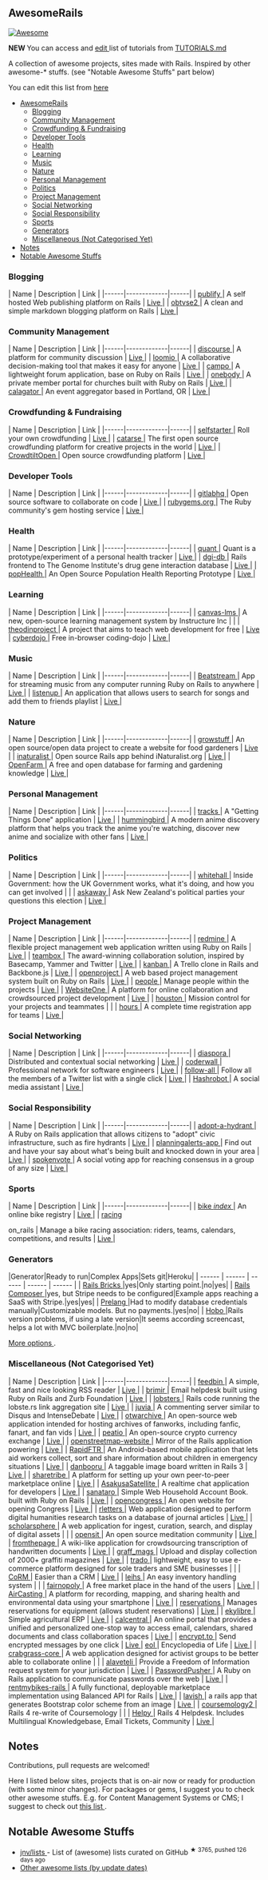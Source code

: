 <h2>
 AwesomeRails
</h2>
<p>
 <a href="https://github.com/sindresorhus/awesome">
  <img alt="Awesome" src="https://cdn.rawgit.com/sindresorhus/awesome/d7305f38d29fed78fa85652e3a63e154dd8e8829/media/badge.svg"/>
 </a>
</p>
<p>
 <strong>
  NEW
 </strong>
 You can access and
 <a href="https://github.com/ekremkaraca/awesome-rails/edit/master/TUTORIALS.md">
  edit
 </a>
 list of tutorials from
 <a href="https://github.com/ekremkaraca/awesome-rails/blob/master/TUTORIALS.md">
  TUTORIALS.md
 </a>
</p>
<p>
 A collection of awesome projects, sites made with Rails. Inspired by other awesome-* stuffs. (see "Notable Awesome Stuffs" part below)
</p>
<p>
 You can edit this list from
 <a href="https://github.com/ekremkaraca/awesome-rails/edit/master/README.md">
  here
 </a>
</p>
<ul>
 <li>
  <a href="#AwesomeRails">
   AwesomeRails
  </a>
  <ul>
   <li>
    <a href="#blogging">
     Blogging
    </a>
   </li>
   <li>
    <a href="#community-management">
     Community Management
    </a>
   </li>
   <li>
    <a href="#crowdfunding--fundraising">
     Crowdfunding & Fundraising
    </a>
   </li>
   <li>
    <a href="#developer-tools">
     Developer Tools
    </a>
   </li>
   <li>
    <a href="#health">
     Health
    </a>
   </li>
   <li>
    <a href="#learning">
     Learning
    </a>
   </li>
   <li>
    <a href="#music">
     Music
    </a>
   </li>
   <li>
    <a href="#nature">
     Nature
    </a>
   </li>
   <li>
    <a href="#personal-management">
     Personal Management
    </a>
   </li>
   <li>
    <a href="#politics">
     Politics
    </a>
   </li>
   <li>
    <a href="#project-management">
     Project Management
    </a>
   </li>
   <li>
    <a href="#social-networking">
     Social Networking
    </a>
   </li>
   <li>
    <a href="#social-responsibility">
     Social Responsibility
    </a>
   </li>
   <li>
    <a href="#sports">
     Sports
    </a>
   </li>
   <li>
    <a href="#generators">
     Generators
    </a>
   </li>
   <li>
    <a href="#miscellaneous-not-categorised-yet">
     Miscellaneous (Not Categorised Yet)
    </a>
   </li>
  </ul>
 </li>
 <li>
  <a href="#notes">
   Notes
  </a>
 </li>
 <li>
  <a href="#notable-awesome-stuffs">
   Notable Awesome Stuffs
  </a>
 </li>
</ul>
<h3>
 Blogging
</h3>
<p>
 | Name | Description | Link |
|------|-------------|------|
|
 <a href="https://github.com/publify/publify">
  publify
 </a>
 | A self hosted Web publishing platform on Rails |
 <a href="http://demo.publify.co/">
  Live
 </a>
 |
|
 <a href="https://github.com/natew/obtvse2">
  obtvse2
 </a>
 | A clean and simple markdown blogging platform on Rails |
 <a href="http://obtvse2.herokuapp.com/">
  Live
 </a>
 |
</p>
<h3>
 Community Management
</h3>
<p>
 | Name | Description | Link |
|------|-------------|------|
|
 <a href="https://github.com/discourse/discourse">
  discourse
 </a>
 | A platform for community discussion |
 <a href="http://try.discourse.org/">
  Live
 </a>
 |
|
 <a href="https://github.com/loomio/loomio">
  loomio
 </a>
 | A collaborative decision-making tool that makes it easy for anyone |
 <a href="https://www.loomio.org/">
  Live
 </a>
 |
|
 <a href="https://github.com/chloerei/campo">
  campo
 </a>
 | A lightweight forum application, base on Ruby on Rails |
 <a href="http://codecampo.com/">
  Live
 </a>
 |
|
 <a href="https://github.com/churchio/onebody">
  onebody
 </a>
 | A private member portal for churches built with Ruby on Rails |
 <a href="https://church.io/">
  Live
 </a>
 |
|
 <a href="https://github.com/calagator/calagator">
  calagator
 </a>
 | An event aggregator based in Portland, OR |
 <a href="http://calagator.org">
  Live
 </a>
 |
</p>
<h3>
 Crowdfunding & Fundraising
</h3>
<p>
 | Name | Description | Link |
|------|-------------|------|
|
 <a href="https://github.com/lockitron/selfstarter">
  selfstarter
 </a>
 | Roll your own crowdfunding |
 <a href="http://www.selfstarter.us">
  Live
 </a>
 |
|
 <a href="https://github.com/catarse/catarse">
  catarse
 </a>
 | The first open source crowdfunding platform for creative projects in the world |
 <a href="http://catarse.me/">
  Live
 </a>
 |
|
 <a href="https://github.com/Crowdtilt/CrowdtiltOpen">
  CrowdtiltOpen
 </a>
 | Open source crowdfunding platform |
 <a href="http://open.crowdtilt.com/">
  Live
 </a>
 |
</p>
<h3>
 Developer Tools
</h3>
<p>
 | Name | Description | Link |
|------|-------------|------|
|
 <a href="https://github.com/gitlabhq/gitlabhq">
  gitlabhq
 </a>
 | Open source software to collaborate on code |
 <a href="https://gitlab.com/gitlab-org/gitlab-ce/">
  Live
 </a>
 |
|
 <a href="https://github.com/rubygems/rubygems.org">
  rubygems.org
 </a>
 | The Ruby community's gem hosting service |
 <a href="https://rubygems.org/">
  Live
 </a>
 |
</p>
<h3>
 Health
</h3>
<p>
 | Name | Description | Link |
|------|-------------|------|
|
 <a href="https://github.com/jdjkelly/quant">
  quant
 </a>
 | Quant is a prototype/experiment of a personal health tracker |
 <a href="http://www.getquant.com">
  Live
 </a>
 |
|
 <a href="https://github.com/genome/dgi-db">
  dgi-db
 </a>
 | Rails frontend to The Genome Institute's drug gene interaction database |
 <a href="http://dgidb.genome.wustl.edu/">
  Live
 </a>
 |
|
 <a href="https://github.com/pophealth/popHealth">
  popHealth
 </a>
 | An Open Source Population Health Reporting Prototype |
 <a href="http://projectpophealth.org/">
  Live
 </a>
 |
</p>
<h3>
 Learning
</h3>
<p>
 | Name | Description | Link |
|------|-------------|------|
|
 <a href="https://github.com/instructure/canvas-lms">
  canvas-lms
 </a>
 | A new, open-source learning management system by Instructure Inc | |
|
 <a href="https://github.com/TheOdinProject/theodinproject">
  theodinproject
 </a>
 | A project that aims to teach web development for free |
 <a href="http://www.theodinproject.com/">
  Live
 </a>
 |
 <a href="https://github.com/JonJagger/cyber-dojo">
  cyberdojo
 </a>
 | Free in-browser coding-dojo |
 <a href="http://cyber-dojo.org/">
  Live
 </a>
 |
</p>
<h3>
 Music
</h3>
<p>
 | Name | Description | Link |
|------|-------------|------|
|
 <a href="https://github.com/Darep/Beatstream">
  Beatstream
 </a>
 | App for streaming music from any computer running Ruby on Rails to anywhere |
 <a href="http://www.beatstream.fi/">
  Live
 </a>
 |
|
 <a href="https://github.com/ooofinooo/listenup">
  listenup
 </a>
 | An application that allows users to search for songs and add them to friends playlist |
 <a href="http://listenup-songshare.herokuapp.com/">
  Live
 </a>
 |
</p>
<h3>
 Nature
</h3>
<p>
 | Name | Description | Link |
|------|-------------|------|
|
 <a href="https://github.com/Growstuff/growstuff">
  growstuff
 </a>
 | An open source/open data project to create a website for food gardeners |
 <a href="http://growstuff.org/">
  Live
 </a>
 |
|
 <a href="https://github.com/inaturalist/inaturalist">
  inaturalist
 </a>
 | Open source Rails app behind iNaturalist.org |
 <a href="http://www.inaturalist.org">
  Live
 </a>
 |
|
 <a href="https://github.com/openfarmcc/OpenFarm">
  OpenFarm
 </a>
 | A free and open database for farming and gardening knowledge |
 <a href="https://openfarm.cc/">
  Live
 </a>
 |
</p>
<h3>
 Personal Management
</h3>
<p>
 | Name | Description | Link |
|------|-------------|------|
|
 <a href="https://github.com/TracksApp/tracks">
  tracks
 </a>
 | A "Getting Things Done" application |
 <a href="http://www.getontracks.org/">
  Live
 </a>
 |
|
 <a href="https://github.com/hummingbird-me/hummingbird">
  hummingbird
 </a>
 | A modern anime discovery platform that helps you track the anime you're watching, discover new anime and socialize with other fans |
 <a href="https://hummingbird.me/">
  Live
 </a>
 |
</p>
<h3>
 Politics
</h3>
<p>
 | Name | Description | Link |
|------|-------------|------|
|
 <a href="https://github.com/alphagov/whitehall">
  whitehall
 </a>
 | Inside Government: how the UK Government works, what it's doing, and how you can get involved | |
|
 <a href="https://github.com/askaway/askaway">
  askaway
 </a>
 | Ask New Zealand's political parties your questions this election |
 <a href="https://nzelection.askaway.org.nz/">
  Live
 </a>
 |
</p>
<h3>
 Project Management
</h3>
<p>
 | Name | Description | Link |
|------|-------------|------|
|
 <a href="https://github.com/edavis10/redmine">
  redmine
 </a>
 | A flexible project management web application written using Ruby on Rails |
 <a href="http://demo.redmine.org/">
  Live
 </a>
 |
|
 <a href="https://github.com/teambox/teambox">
  teambox
 </a>
 | The award-winning collaboration solution, inspired by Basecamp, Yammer and Twitter |
 <a href="https://redbooth.com/">
  Live
 </a>
 |
|
 <a href="https://github.com/somlor/kanban">
  kanban
 </a>
 | A Trello clone in Rails and Backbone.js |
 <a href="http://kanban.seanomlor.com/">
  Live
 </a>
 |
|
 <a href="https://github.com/opf/openproject">
  openproject
 </a>
 | A web based project management system built on Ruby on Rails |
 <a href="https://openproject-demo.org/">
  Live
 </a>
 |
|
 <a href="https://github.com/netguru/people">
  people
 </a>
 | Manage people within the projects |
 <a href="https://www.netguru.co/opensource">
  Live
 </a>
 |
|
 <a href="https://github.com/AgileVentures/WebsiteOne">
  WebsiteOne
 </a>
 | A platform for online collaboration and crowdsourced project development |
 <a href="http://www.agileventures.org/">
  Live
 </a>
 |
|
 <a href="https://github.com/houston/houston-core">
  houston
 </a>
 | Mission control for your projects and teammates | |
|
 <a href="https://github.com/defactosoftware/hours">
  hours
 </a>
 | A complete time registration app for teams |
 <a href="https://happyhours.io">
  Live
 </a>
 |
</p>
<h3>
 Social Networking
</h3>
<p>
 | Name | Description | Link |
|------|-------------|------|
|
 <a href="https://github.com/diaspora/diaspora">
  diaspora
 </a>
 | Distributed and contextual social networking |
 <a href="https://diasporafoundation.org/">
  Live
 </a>
 |
|
 <a href="https://github.com/assemblymade/coderwall">
  coderwall
 </a>
 | Professional network for software engineers |
 <a href="https://coderwall.com/">
  Live
 </a>
 |
|
 <a href="https://github.com/codeforamerica/follow-all">
  follow-all
 </a>
 | Follow all the members of a Twitter list with a single click |
 <a href="http://follow-all.herokuapp.com/">
  Live
 </a>
 |
|
 <a href="https://github.com/rysmith/hashrobot">
  Hashrobot
 </a>
 | A social media assistant |
 <a href="http://www.hashrobot.com/">
  Live
 </a>
 |
</p>
<h3>
 Social Responsibility
</h3>
<p>
 | Name | Description | Link |
|------|-------------|------|
|
 <a href="https://github.com/codeforamerica/adopt-a-hydrant">
  adopt-a-hydrant
 </a>
 | A Ruby on Rails application that allows citizens to "adopt" civic infrastructure, such as fire hydrants |
 <a href="http://adopt-a-hydrant.herokuapp.com/">
  Live
 </a>
 |
|
 <a href="https://github.com/openaustralia/planningalerts">
  planningalerts-app
 </a>
 | Find out and have your say about what's being built and knocked down in your area |
 <a href="http://www.planningalerts.org.au/application">
  Live
 </a>
 |
|
 <a href="https://github.com/Spokenvote/spokenvote">
  spokenvote
 </a>
 | A social voting app for reaching consensus in a group of any size |
 <a href="http://www.spokenvote.org">
  Live
 </a>
 |
</p>
<h3>
 Sports
</h3>
<p>
 | Name | Description | Link |
|------|-------------|------|
|
 <a href="https://github.com/bikeindex/bike_index">
  bike
  <em>
   index
  </em>
 </a>
 | An online bike registry |
 <a href="https://bikeindex.org/">
  Live
 </a>
 |
|
 <a href="https://github.com/scottwillson/racing_on_rails">
  racing
 </a>
</p>
on_rails
| Manage a bike racing association: riders, teams, calendars, competitions, and results |
<a href="http://racingonrails.rocketsurgeryllc.com/">
 Live
</a>
|
<h3>
 Generators
</h3>
<p>
 |Generator|Ready to run|Complex Apps|Sets git|Heroku|
| ------ | ------ | ------ | ------ | ------ |
|
 <a href="http://www.railsbricks.net/">
  Rails Bricks
 </a>
 |yes|Only starting point.|no|yes|
|
 <a href="https://github.com/RailsApps/rails-composer">
  Rails Composer
 </a>
 |yes, but Stripe needs to be configured|Example apps reaching a SaaS with Stripe.|yes|yes|
|
 <a href="http://prelang.com/">
  Prelang
 </a>
 |Had to modify database credentials manually|Customizable models. But no payments.|yes|no|
|
 <a href="http://www.hobocentral.net/">
  Hobo
 </a>
 |Rails version problems, if using a late version|It seems according screencast, helps a lot with MVC boilerplate.|no|no|
</p>
<p>
 <a href="http://railsapps.github.io/rails-application-templates.html">
  More options
 </a>
 .
</p>
<h3>
 Miscellaneous (Not Categorised Yet)
</h3>
<p>
 | Name | Description | Link |
|------|-------------|------|
|
 <a href="https://github.com/feedbin/feedbin">
  feedbin
 </a>
 | A simple, fast and nice looking RSS reader |
 <a href="https://feedbin.com">
  Live
 </a>
 |
|
 <a href="https://github.com/ivaldi/brimir">
  brimir
 </a>
 | Email helpdesk built using Ruby on Rails and Zurb Foundation |
 <a href="http://demo.getbrimir.com/">
  Live
 </a>
 |
|
 <a href="https://github.com/jcs/lobsters">
  lobsters
 </a>
 | Rails code running the lobste.rs link aggregation site |
 <a href="https://lobste.rs">
  Live
 </a>
 |
|
 <a href="https://github.com/phusion/juvia">
  juvia
 </a>
 | A commenting server similar to Disqus and IntenseDebate |
 <a href="http://juvia-demo.phusion.nl/">
  Live
 </a>
 |
|
 <a href="https://github.com/otwcode/otwarchive">
  otwarchive
 </a>
 | An open-source web application intended for hosting archives of fanworks, including fanfic, fanart, and fan vids |
 <a href="http://archiveofourown.org/">
  Live
 </a>
 |
|
 <a href="https://github.com/peatio/peatio">
  peatio
 </a>
 | An open-source crypto currency exchange |
 <a href="https://peatio.com/">
  Live
 </a>
 |
|
 <a href="https://github.com/openstreetmap/openstreetmap-website">
  openstreetmap-website
 </a>
 | Mirror of the Rails application powering |
 <a href="http://www.openstreetmap.org">
  Live
 </a>
 |
|
 <a href="https://github.com/rapidftr/RapidFTR">
  RapidFTR
 </a>
 | An Android-based mobile application that lets aid workers collect, sort and share information about children in emergency situations |
 <a href="http://www.rapidftr.com/">
  Live
 </a>
 |
|
 <a href="https://github.com/r888888888/danbooru">
  danbooru
 </a>
 | A taggable image board written in Rails 3 |
 <a href="http://testbooru.donmai.us">
  Live
 </a>
 |
|
 <a href="https://github.com/sharetribe/sharetribe">
  sharetribe
 </a>
 | A platform for setting up your own peer-to-peer marketplace online |
 <a href="https://www.sharetribe.com">
  Live
 </a>
 |
|
 <a href="https://github.com/codefirst/AsakusaSatellite">
  AsakusaSatellite
 </a>
 | A realtime chat application for developers |
 <a href="http://www.codefirst.org/AsakusaSatellite/">
  Live
 </a>
 |
|
 <a href="https://github.com/kaznum/sanataro">
  sanataro
 </a>
 | Simple Web Household Account Book. built with Ruby on Rails |
 <a href="http://sanataro.herokuapp.com">
  Live
 </a>
 |
|
 <a href="https://github.com/sunlightlabs/opencongress">
  opencongress
 </a>
 | An open website for opening Congress |
 <a href="https://www.opencongress.org/">
  Live
 </a>
 |
|
 <a href="https://github.com/rletters/rletters">
  rletters
 </a>
 | Web application designed to perform digital humanities research tasks on a database of journal articles |
 <a href="http://www.rletters.net">
  Live
 </a>
 |
|
 <a href="https://github.com/psu-stewardship/scholarsphere">
  scholarsphere
 </a>
 | A web application for ingest, curation, search, and display of digital assets | |
|
 <a href="https://github.com/danbartlett/opensit">
  opensit
 </a>
 | An open source meditation community |
 <a href="http://opensit.com">
  Live
 </a>
 |
|
 <a href="https://github.com/benwbrum/fromthepage">
  fromthepage
 </a>
 | A wiki-like application for crowdsourcing transcription of handwritten documents |
 <a href="http://beta.fromthepage.com/">
  Live
 </a>
 |
|
 <a href="https://github.com/dankleiman/graff_mags">
  graff_mags
 </a>
 | Upload and display collection of 2000+ graffiti magazines |
 <a href="http://graffmags.herokuapp.com/">
  Live
 </a>
 |
|
 <a href="https://github.com/Jellyfishboy/trado">
  trado
 </a>
 |  lightweight, easy to use e-commerce platform designed for sole traders and SME businesses | |
|
 <a href="https://github.com/SIGIRE/CoRM">
  CoRM
 </a>
 | Easier than a CRM |
 <a href="http://www.corm.fr">
  Live
 </a>
 |
|
 <a href="https://github.com/leihs/leihs">
  leihs
 </a>
 | An easy inventory handling system | |
|
 <a href="https://github.com/fairmondo/fairmondo">
  fairnopoly
 </a>
 | A free market place in the hand of the users |
 <a href="https://www.fairmondo.de/">
  Live
 </a>
 |
|
 <a href="https://github.com/HabitatMap/AirCasting">
  AirCasting
 </a>
 | A platform for recording, mapping, and sharing health and environmental data using your smartphone |
 <a href="http://aircasting.org">
  Live
 </a>
 |
|
 <a href="https://github.com/YaleSTC/reservations">
  reservations
 </a>
 | Manages reservations for equipment (allows student reservations) |
 <a href="http://yalestc.github.io/reservations/">
  Live
 </a>
 |
|
 <a href="https://github.com/ekylibre/ekylibre">
  ekylibre
 </a>
 | Simple agricultural ERP |
 <a href="http://ekylibre.org">
  Live
 </a>
 |
|
 <a href="https://github.com/ets-berkeley-edu/calcentral">
  calcentral
 </a>
 | An online portal that provides a unified and personalized one-stop way to access email, calendars, shared documents and class collaboration spaces |
 <a href="https://calcentral.berkeley.edu">
  Live
 </a>
 |
|
 <a href="https://github.com/encrypt-to/encrypt.to">
  encrypt.to
 </a>
 | Send encrypted messages by one click |
 <a href="https://encrypt.to/">
  Live
 </a>
 |
 <a href="https://github.com/EOL/eol">
  eol
 </a>
 | Encyclopedia of Life |
 <a href="http://eol.org/">
  Live
 </a>
 |
|
 <a href="https://github.com/riseuplabs/crabgrass-core">
  crabgrass-core
 </a>
 | A web application designed for activist groups to be better able to collaborate online | |
|
 <a href="https://github.com/mysociety/alaveteli">
  alaveteli
 </a>
 | Provide a Freedom of Information request system for your jurisdiction |
 <a href="http://alaveteli.org">
  Live
 </a>
 |
|
 <a href="https://github.com/pglombardo/PasswordPusher">
  PasswordPusher
 </a>
 | A Ruby on Rails application to communicate passwords over the web |
 <a href="https://pwpush.com/">
  Live
 </a>
 |
|
 <a href="https://github.com/balanced/rentmybikes-rails">
  rentmybikes-rails
 </a>
 | A fully functional, deployable marketplace implementation using Balanced API for Rails |
 <a href="http://rails.rentmybike.co/">
  Live
 </a>
 |
|
 <a href="https://github.com/mquan/lavish">
  lavish
 </a>
 | a rails app that generates Bootstrap color scheme from an image |
 <a href="http://www.lavishbootstrap.com/">
  Live
 </a>
 |
|
 <a href="https://github.com/Coursemology/coursemology2">
  coursemology2
 </a>
 | Rails 4 re-write of Coursemology | |
|
 <a href="https://github.com/scott/helpy">
  Helpy
 </a>
 | Rails 4 Helpdesk. Includes Multilingual Knowledgebase, Email Tickets, Community |
 <a href="http://helpy.io">
  Live
 </a>
 |
</p>
<h2>
 Notes
</h2>
<p>
 Contributions, pull requests are welcomed!
</p>
<p>
 Here I listed below sites, projects that is on-air now or ready for production (with some minor changes). For packages or gems, I suggest you to check other awesome stuffs. E.g. for Content Management Systems or CMS; I suggest to check out
 <a href="https://github.com/Sdogruyol/awesome-ruby#cms">
  this list
 </a>
 .
</p>
<h2>
 Notable Awesome Stuffs
</h2>
<ul>
 <li>
  <a href="https://github.com/jnv/lists">
   jnv/lists
  </a>
  - List of (awesome) lists curated on GitHub
  <sup>
   &#9733 3765, pushed 126 days ago
  </sup>
 </li>
 <li>
  <a href="https://github.com/search?utf8=%E2%9C%93&q=awesome+list+sort%3Aupdated&type=Repositories&ref=searchresults">
   Other awesome lists (by update dates)
  </a>
 </li>
</ul>
